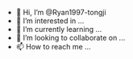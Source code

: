 - 👋 Hi, I’m @Ryan1997-tongji
- 👀 I’m interested in ...
- 🌱 I’m currently learning ...
- 💞️ I’m looking to collaborate on ...
- 📫 How to reach me ...

<!---
Ryan1997-tongji/Ryan1997-tongji is a ✨ special ✨ repository because its `README.md` (this file) appears on your GitHub profile.
You can click the Preview link to take a look at your changes.
--->
